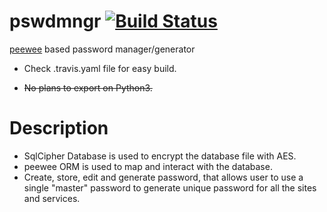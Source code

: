 # pswdmngr [![Build Status](https://travis-ci.org/chshbh/pswdmngr.svg?branch=master)](https://travis-ci.org/chshbh/pswdmngr)
[peewee](https://github.com/coleifer/peewee) based password manager/generator

-  Check .travis.yaml file for easy build.

-  ~~No plans to export on Python3.~~
# Description
- SqlCipher Database is used to encrypt the database file with AES. 
- peewee ORM is used to map and interact with the database. 
- Create, store, edit and generate password, that allows user to use a single "master" password to generate unique password for all the sites and services.
